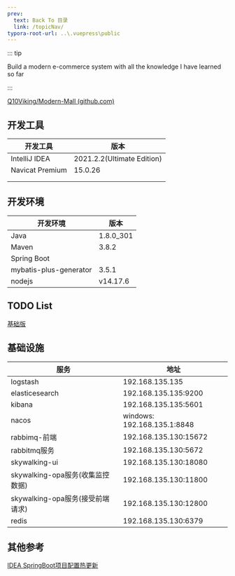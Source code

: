 ```yaml
---
prev:
  text: Back To 目录
  link: /topicNav/
typora-root-url: ..\.vuepress\public
---
```




::: tip

Build a modern e-commerce system with all the knowledge I have learned so far

:::

[Q10Viking/Modern-Mall (github.com)](https://github.com/Q10Viking/Modern-Mall)



## 开发工具

| 开发工具        | 版本                       |
| --------------- | -------------------------- |
| IntelliJ IDEA   | 2021.2.2(Ultimate Edition) |
| Navicat Premium | 15.0.26                    |
|                 |                            |
|                 |                            |



## 开发环境

| 开发环境 | 版本      |
| -------- | --------- |
| Java     | 1.8.0_301 |
| Maven    | 3.8.2     |
|  Spring Boot        |           |
| mybatis-plus-generator | 3.5.1 |
| nodejs | v14.17.6 |



## TODO List



[基础版](https://note.youdao.com/ynoteshare/index.html?id=866db703e9c2e464c8bca11617b82be3&type=notebook&_time=1677998602798)





## 基础设施

| 服务                             | 地址                        |
| -------------------------------- | --------------------------- |
| logstash                         | 192.168.135.135             |
| elasticesearch                   | 192.168.135.135:9200        |
| kibana                           | 192.168.135.135:5601        |
| nacos                            | windows: 192.168.135.1:8848 |
| rabbimq-前端                     | 192.168.135.130:15672       |
| rabbitmq服务                     | 192.168.135.130:5672        |
| skywalking-ui                    | 192.168.135.130:18080       |
| skywalking-opa服务(收集监控数据) | 192.168.135.130:11800       |
| skywalking-opa服务(接受前端请求) | 192.168.135.130:12800       |
| redis                            | 192.168.135.130:6379        |







## 其他参考

[IDEA SpringBoot项目配置热更新](https://blog.csdn.net/qq_40373914/article/details/105673683)
